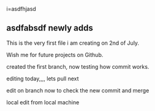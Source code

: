 
i=asdfhjasd

asdfabsdf
newly adds 
------------------------------
This is the very first file i am creating on 2nd of July.

Wish me for future projects on Github.

created the first branch, now testing how commit works.

editing today,,,, lets pull next


edit on branch now to check the new commit and merge

local edit from local machine
